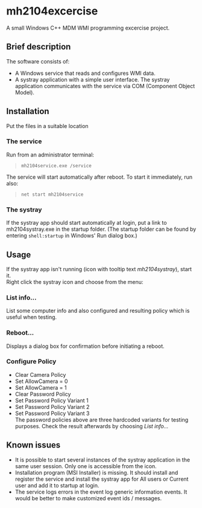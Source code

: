 # mh2104excercise
A small Windows C++ MDM WMI programming excercise project.

## Brief description
The software consists of:
- A Windows service that reads and configures WMI data.
- A systray application with a simple user interface.
The systray application communicates with the service via COM (Component Object Model).

## Installation
Put the files in a suitable location
### The service
Run from an administrator terminal:
> `mh2104service.exe /service`

The service will start automatically after reboot. To start it immediately, run also:
> `net start mh2104service`

### The systray
If the systray app should start automatically at login, put a link to mh2104systray.exe in the startup folder. (The startup folder can be found by entering `shell:startup` in Windows' Run dialog box.)

## Usage
If the systray app isn't running (icon with tooltip text *mh2104systray*), start it.  
Right click the systray icon and choose from the menu:
### List info...
List some computer info and also configured and resulting policy which is useful when testing.
### Reboot...
Displays a dialog box for confirmation before initiating a reboot.
### Configure Policy
* Clear Camera Policy
* Set AllowCamera = 0
* Set AllowCamera = 1
* Clear Password Policy
* Set Password Policy Variant 1
* Set Password Policy Variant 2
* Set Password Policy Variant 3  
The password policies above are three hardcoded variants for testing purposes.
Check the result afterwards by choosing *List info...*
## Known issues
* It is possible to start several instances of the systray application in the same user session. Only one is accessible from the icon.
* Installation program (MSI Installer) is missing. It should install and register the service and install the systray app for All users or Current user and add it to startup at login.
* The service logs errors in the event log generic information events. It would be better to make customized event ids / messages.

